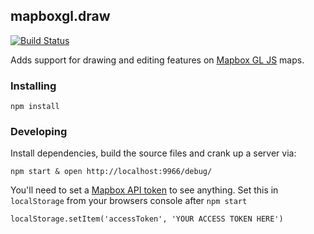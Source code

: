 mapboxgl.draw
---

[![Build Status](https://circleci.com/gh/mapbox/gl-draw/tree/dev-pages.svg?style=shield)](https://circleci.com/gh/mapbox/gl-draw/)

Adds support for drawing and editing features on [Mapbox GL JS](https://www.mapbox.com/mapbox-gl-js/) 
maps.

### Installing 

    npm install

### Developing 

Install dependencies, build the source files and crank up a server via:

    npm start & open http://localhost:9966/debug/

You'll need to set a [Mapbox API token](https://www.mapbox.com/help/define-access-token/) 
to see anything. Set this in `localStorage` from your browsers console after
`npm start`

    localStorage.setItem('accessToken', 'YOUR ACCESS TOKEN HERE')
